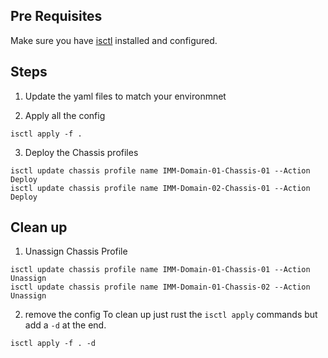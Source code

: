 ## Pre Requisites
Make sure you have [isctl](https://github.com/cgascoig/isctl) installed and configured.

## Steps
1. Update the yaml files to match your environmnet

2. Apply all the config
```
isctl apply -f .
```

3. Deploy the Chassis profiles
```
isctl update chassis profile name IMM-Domain-01-Chassis-01 --Action Deploy
isctl update chassis profile name IMM-Domain-02-Chassis-01 --Action Deploy
```

## Clean up
1. Unassign Chassis Profile
```
isctl update chassis profile name IMM-Domain-01-Chassis-01 --Action Unassign
isctl update chassis profile name IMM-Domain-01-Chassis-02 --Action Unassign
```

2. remove the config
To clean up just rust the `isctl apply` commands but add a `-d` at the end.
```
isctl apply -f . -d  
```